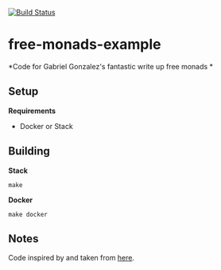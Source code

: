 [![Build Status](https://travis-ci.org/stilesb/free-monads-example.svg?branch=master)](https://travis-ci.org/stilesb/free-monads-example)

# free-monads-example

*Code for Gabriel Gonzalez's fantastic write up free monads *

## Setup

**Requirements**

* Docker or Stack

## Building

**Stack**

`make`

**Docker**

`make docker`

## Notes

Code inspired by and taken from <a href="http://www.haskellforall.com/2012/06/you-could-have-invented-free-monads.html" target="_blank">here</a>.
